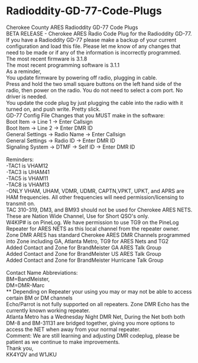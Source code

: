 # Radioddity-GD-77-Code-Plugs
Cherokee County ARES Radioddity GD-77 Code Plugs
<BR />
BETA RELEASE - Cherokee ARES Radio Code Plug for the Radioddity GD-77. If you have a Radioddity GD-77 please make a backup of your current configuration and load this file. Please let me know of any changes that need to be made or if any of the information is incorrectly programmed.
<BR />
The most recent firmware is 3.1.8
<BR />
The most recent programming software is 3.1.1
<BR />
As a reminder,
<BR />
You update firmware by powering off radio, plugging in cable.
<BR />
Press and hold the two small square buttons on the left hand side of the radio, then power on the radio. You do not need to select a com port. No driver is needed.
<BR />
You update the code plug by just plugging the cable into the radio with it turned on, and push write. Pretty slick.
<BR />
GD-77 Config File Changes that you MUST make in the software:
<BR />
Boot Item -> Line 1 -> Enter Callsign
<BR />
Boot Item -> Line 2 -> Enter DMR ID 
<BR />
General Settings -> Radio Name -> Enter Callsign
<BR />
General Settings -> Radio ID -> Enter DMR ID
<BR />
Signaling System -> DTMF -> Self ID -> Enter DMR ID
<BR /><BR />
Reminders:
<BR />
-TAC1 is VHAM12
<BR />
-TAC3 is UHAM41
<BR />
-TAC5 is VHAM11
<BR />
-TAC8 is VHAM13
<BR />
-ONLY VHAM, UHAM, VDMR, UDMR, CAPTN,VPKT, UPKT, and APRS are HAM frequencies. All other frequencies will need permission/licensing to transmit on.
<BR />
TAC 310-319, DM3, and BM93 should not be used for Cherokee ARES NETS. These are Nation Wide Channel, Use for Short QSO's only.
<BR />
W4KIP# is on PineLog. We have permission to use TG9 on the PineLog Repeater for ARES NETS as this local channel from the repeater owner.
<BR />
Zone DMR ARES has standard Cherokee ARES DMR Channels programmed into Zone including GA, Atlanta Metro, TG9 for ARES Nets and TG2
<BR />
Added Contact and Zone for BrandMeister GA ARES Talk Group
<BR />
Added Contact and Zone for BrandMeister US ARES Talk Group
<BR />
Added Contact and Zone for BrandMeister Hurricane Talk Group
<BR /><BR />
Contact Name Abbreviations:
<BR />
BM=BandMeister,
<BR />
DM=DMR-Marc
<BR />
** Depending on Repeater your using you may or may not be able to access certain BM or DM channels
<BR />
Echo/Parrot is not fully supported on all repeaters. Zone DMR Echo has the currently known working repeater.
<BR />
Atlanta Metro has a Wednesday Night DMR Net, During the Net both both DM-8 and BM-31131 are bridged together, giving you more options to access the NET when away from your normal repeater.
<BR />
Comment: We are still learning and adjusting DMR codeplug, please be patient as we continue to make improvements.
<BR />
Thank you,
<BR />
KK4YQV and W1JKU
